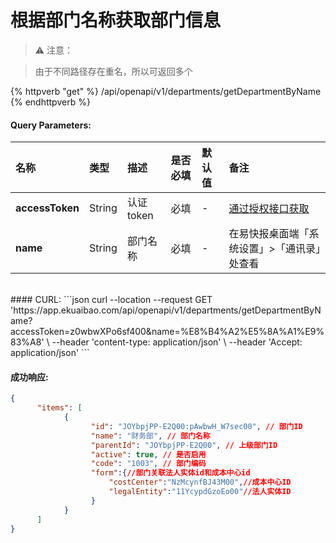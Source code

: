 # 根据部门名称获取部门信息

> ⚠️ 注意：

> 由于不同路径存在重名，所以可返回多个

{% httpverb "get" %} /api/openapi/v1/departments/getDepartmentByName {% endhttpverb %}

#### Query Parameters:

|名称  |类型    |描述   |是否必填   |默认值  | 备注 |
| :--------- | :------ | :---------| :------| :------|:------|
| **accessToken**   | String  | 认证token | 必填 | - | [通过授权接口获取](/getting-started/auth.html) |
| **name**          | String  | 部门名称   | 必填 | - | 在易快报桌面端「系统设置」>「通讯录」处查看 |

<br/>
#### CURL:
```json
curl --location --request GET 'https://app.ekuaibao.com/api/openapi/v1/departments/getDepartmentByName?accessToken=z0wbwXPo6sf400&name=%E8%B4%A2%E5%8A%A1%E9%83%A8' \
--header 'content-type: application/json' \
--header 'Accept: application/json'
```
<br/>

#### 成功响应:
```json
{
      "items": [
            {
                  "id": "JOYbpjPP-E2Q00:pAwbwH_W7sec00", // 部门ID
                  "name": "财务部", // 部门名称
                  "parentId": "JOYbpjPP-E2Q00", // 上级部门ID
                  "active": true, // 是否启用
                  "code": "1003", // 部门编码
                  "form":{//部门关联法人实体id和成本中心id
                      "costCenter":"NzMcynfBJ43M00",//成本中心ID
                      "legalEntity":"11YcypdGzoEo00"//法人实体ID
                  }
            }
      ]
}
```
